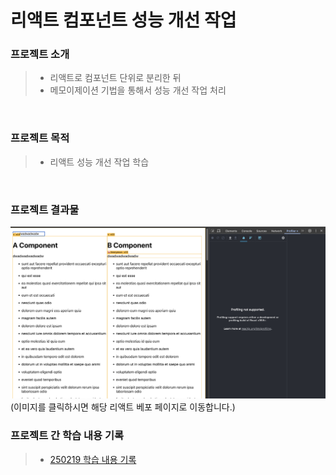 # 리액트 컴포넌트 성능 개선 작업 


### 프로젝트 소개
> - 리액트로 컴포넌트 단위로 분리한 뒤 
> - 메모이제이션 기법을 통해서 성능 개선 작업 처리 

<br>

### 프로젝트 목적 
> - 리액트 성능 개선 작업 학습  

<br>

### 프로젝트 결과물 

<a href="https://jongheonleee.github.io/react-performance" target="_blank">
    <img src="./study/image/결과물.png">
</a>
(이미지를 클릭하시면 해당 리액트 베포 페이지로 이동합니다.)


<br>

### 프로젝트 간 학습 내용 기록 
> - [250219 학습 내용 기록](study/250219.md)
